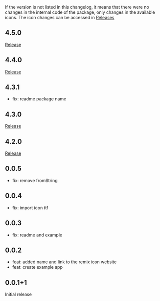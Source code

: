 If the version is not listed in this changelog, it means that there were no changes in the internal code of the package, only changes in the available icons. The icon changes can be accessed in [Releases](https://github.com/Remix-Design/RemixIcon/releases)

## 4.5.0

[Release](https://github.com/Remix-Design/RemixIcon/releases/tag/v4.5.0)

## 4.4.0

[Release](https://github.com/Remix-Design/RemixIcon/releases/tag/v4.4.0)

## 4.3.1

- fix: readme package name

## 4.3.0

[Release](https://github.com/Remix-Design/RemixIcon/releases/tag/v4.3.0)

## 4.2.0

[Release](https://github.com/Remix-Design/RemixIcon/releases/tag/v4.2.0)

## 0.0.5

- fix: remove fromString

## 0.0.4

- fix: import icon ttf

## 0.0.3

- fix: readme and example

## 0.0.2

- feat: added name and link to the remix icon website
- feat: create example app

## 0.0.1+1

Initial release
